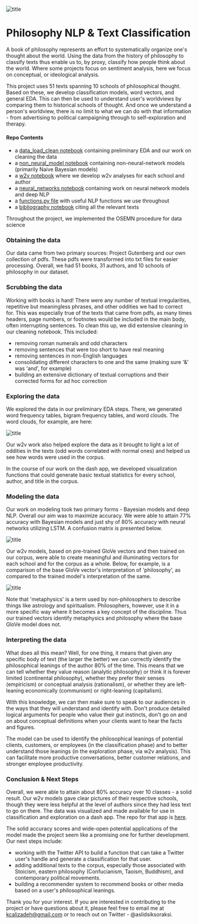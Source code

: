 ![title](Pictures/title_image.jpeg)
# Philosophy NLP & Text Classification
A book of philosophy represents an effort to systematically organize one's thought about the world. Using the data from the history of philosophy to classify texts thus enable us to, by proxy, classify how people think about the world. Where some projects focus on sentiment analysis, here we focus on conceptual, or ideological analysis. 

This project uses 51 texts spanning 10 schools of philosophical thought. Based on these, we develop classification models, word vectors, and general EDA. This can then be used to understand user's worldviews by comparing them to historical schools of thought. And once we understand a person's worldview, there is no limit to what we can do with that information - from advertising to political campaigning through to self-exploration and therapy. 

#### Repo Contents
- a [data_load_clean notebook](https://github.com/kcalizadeh/phil_nlp/blob/master/Notebooks/1_data_load_clean.ipynb) containing preliminary EDA and our work on cleaning the data
- a [non_neural_model notebook](https://github.com/kcalizadeh/phil_nlp/blob/master/Notebooks/2_non-neural_models.ipynb) containing non-neural-network models (primarily Naive Bayesian models)
- a [w2v notebook](https://github.com/kcalizadeh/phil_nlp/blob/master/Notebooks/3_w2v.ipynb) where we develop w2v analyses for each school and author
- a [neural_networks notebook](https://github.com/kcalizadeh/phil_nlp/blob/master/Notebooks/4_neural_networks.ipynb) containing work on neural network models and deep NLP
- a [functions.py file](https://github.com/kcalizadeh/phil_nlp/blob/master/Notebooks/functions.py) with useful NLP functions we use throughout
- a [bibliography notebook](https://github.com/kcalizadeh/phil_nlp/blob/master/Notebooks/5_bibliography.ipynb) citing all the relevant texts

Throughout the project, we implemented the OSEMN procedure for data science

### Obtaining the data
Our data came from two primary sources: Project Gutenberg and our own collection of pdfs. These pdfs were transformed into txt files for easier processing. Overall, we had 51 books, 31 authors, and 10 schools of philosophy in our dataset. 

### Scrubbing the data
Working with books is hard! There were any number of textual irregularities, repetitive but meaningless phrases, and other oddities we had to correct for. This was especially true of the texts that came from pdfs, as many times headers, page numbers, or footnotes would be included in the main body, often interrupting sentences. To clean this up, we did extensive cleaning in our cleaning notebook. This included:
- removing roman numerals and odd characters 
- removing sentences that were too short to have real meaning
- removing sentences in non-English languages
- consolidating different characters to one and the same (making sure '&' was 'and', for example)
- building an extensive dictionary of textual corruptions and their corrected forms for ad hoc correction

### Exploring the data
We explored the data in our preliminary EDA steps. There, we generated word frequency tables, bigram frequency tables, and word clouds. The word clouds, for example, are here:

![title](Pictures/word_clouds.png)

Our w2v work also helped explore the data as it brought to light a lot of oddities in the texts (odd words correlated with normal ones) and helped us see how words were used in the corpus. 

In the course of our work on the dash app, we developed visualization functions that could generate basic textual statistics for every school, author, and title in the corpus. 

### Modeling the data
Our work on modeling took two primary forms - Bayesian models and deep NLP. Overall our aim was to maximize accuracy. We were able to attain 77% accuracy with Bayesian models and just shy of 80% accuracy with neural networks utilizing LSTM. A confusion matrix is presented below. 

![title](Pictures/nn_cf.png)

Our w2v models, based on pre-trained GloVe vectors and then trained on our corpus, were able to create meaningful and illuminating vectors for each school and for the corpus as a whole. Below, for example, is a comparison of the base GloVe vector's interpretation of 'philosophy', as compared to the trained model's interpretation of the same.

![title](Pictures/w2v_comparison.png)

Note that 'metaphysics' is a term used by non-philosophers to describe things like astrology and spiritualism. Philosophers, however, use it in a more specific way where it becomes a key concept of the discipline. Thus our trained vectors identify metaphysics and philosophy where the base GloVe model does not.

### Interpreting the data
What does all this mean? Well, for one thing, it means that given any specific body of text (the larger the better) we can correctly identify the philosophical leanings of the author 80% of the time. This means that we can tell whether they value reason (analytic philosophy) or think it is forever limited (continental philosophy), whether they prefer their senses (empiricism) or conceptual analysis (rationalism), or whether they are left-leaning economically (communism) or right-leaning (capitalism). 

With this knowledge, we can then make sure to speak to our audiences in the ways that they will understand and identify with. Don't produce detailed logical arguments for people who value their gut instincts, don't go on and on about conceptual definitions when your clients want to hear the facts and figures. 

The model can be used to identify the philosophical leanings of potential clients, customers, or employees (in the classification phase) and to better understand those leanings (in the exploration phase, via w2v analysis). This can facilitate more productive conversations, better customer relations, and stronger employee productivity.

### Conclusion & Next Steps
Overall, we were able to attain about 80% accuracy over 10 classes - a solid result. Our w2v models gave clear pictures of their respective schools, though they were less helpful at the level of authors since they had less text to go on there. The data was visualized and made available for use in classification and exploration on a dash app. The repo for that app is [here](https://github.com/kcalizadeh/phil_nlp_dashboard).

The solid accuracy scores and wide-open potential applications of the model made the project seem like a promising one for further development. Our next steps include:
- working with the Twitter API to build a function that can take a Twitter user's handle and generate a classification for that user.
- adding additional texts to the corpus, especially those associated with Stoicism, eastern philosophy (Confucianism, Taoism, Buddhism), and contemporary political movements. 
- building a recommender system to recommend books or other media based on a user's philosophical leanings.

Thank you for your interest. If you are interested in contributing to the project or have questions about it, please feel free to email me at kcalizadeh@gmail.com or to reach out on Twitter - @aslidsiksoraksi.